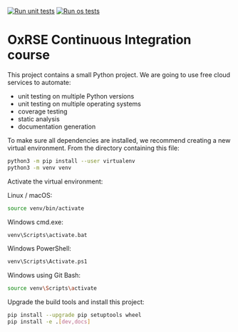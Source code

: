 [![Run unit tests](https://github.com/jarw2/software-engineering-ci/actions/workflows/python-package.yml/badge.svg)](https://github.com/jarw2/software-engineering-ci/actions/workflows/python-package.yml)
[![Run os tests](https://github.com/jarw2/software-engineering-ci/actions/workflows/os-tests.yml/badge.svg)](https://github.com/jarw2/software-engineering-ci/actions/workflows/os-tests.yml)

# OxRSE Continuous Integration course

This project contains a small Python project. We are going to use free cloud services to automate:

- unit testing on multiple Python versions
- unit testing on multiple operating systems
- coverage testing
- static analysis
- documentation generation

To make sure all dependencies are installed, we recommend creating a new virtual environment.
From the directory containing this file:

```bash
python3 -m pip install --user virtualenv
python3 -m venv venv
```

Activate the virtual environment:

Linux / macOS:
```bash
source venv/bin/activate
```

Windows cmd.exe:
```bash
venv\Scripts\activate.bat
```

Windows PowerShell:
```bash
venv\Scripts\Activate.ps1
```

Windows using Git Bash:
```bash
source venv\Scripts\activate
```

Upgrade the build tools and install this project:

```bash
pip install --upgrade pip setuptools wheel
pip install -e .[dev,docs]
```
